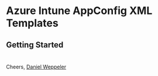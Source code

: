 # Azure Intune AppConfig XML Templates

## Getting Started

# 

Cheers,
[Daniel Weppeler](https://twitter.com/_danielwep/)